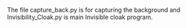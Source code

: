 The file capture_back.py is for capturing the background and Invisibility_Cloak.py is main Invisible cloak program.
